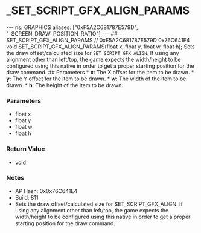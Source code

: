 # _SET_SCRIPT_GFX_ALIGN_PARAMS

--- ns: GRAPHICS aliases: ["0xF5A2C681787E579D", "_SCREEN_DRAW_POSITION_RATIO"] --- ## SET_SCRIPT_GFX_ALIGN_PARAMS  // 0xF5A2C681787E579D 0x76C641E4 void SET_SCRIPT_GFX_ALIGN_PARAMS(float x, float y, float w, float h);  Sets the draw offset/calculated size for `SET_SCRIPT_GFX_ALIGN`. If using any alignment other than left/top, the game expects the width/height to be configured using this native in order to get a proper starting position for the draw command.   ## Parameters * **x**: The X offset for the item to be drawn. * **y**: The Y offset for the item to be drawn. * **w**: The width of the item to be drawn. * **h**: The height of the item to be drawn.

### Parameters
* float x
* float y
* float w
* float h

### Return Value
* void

### Notes
* AP Hash: 0x0x76C641E4
* Build: 811
* Sets the draw offset/calculated size for SET_SCRIPT_GFX_ALIGN. If using any alignment other than left/top, the game expects the width/height to be configured using this native in order to get a proper starting position for the draw command.

